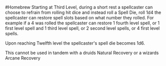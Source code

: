 #Homebrew 
Starting at Third Level, during a short rest a spellcaster can choose to refrain from rolling hit dice and instead roll a Spell Die, roll 1d4 the spellcaster can restore spell slots based on what number they rolled. For example if a 4 was rolled the spellcaster can restore 1 fourth level spell, or 1 first level spell and 1 third level spell, or 2 second level spells, or 4 first level spells.

Upon reaching Twelfth level the spellcaster's spell die becomes 1d6.

This cannot be used in tandem with a druids Natural Recovery or a wizards Arcane Recovery


